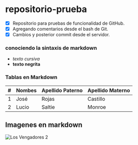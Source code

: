 # repositorio-prueba
- [X] Repositorio para pruebas de funcionalidad de GitHub.
- [X] Agregando comentarios desde el bash de Git.
- [X] Cambios y posterior commit desde el servidor.

### conociendo la sintaxis de markdown
* *texto cursiva*
* **texto negrita**

### Tablas en Markdown
| # | Nombes  | Apellido Paterno  | Apellido Materno  |
|---|---------|-------------------|-------------------|
| 1 | José    | Rojas             | Castillo          |
| 2 | Lucio    | Saltie             | Monroe          |

## Imagenes en markdown
![Los Vengadores 2](http://cdn.screenrant.com/wp-content/uploads/The-Avengers-2-Ultron-Captain-America-Iron-Man-Official.jpg)
